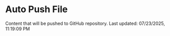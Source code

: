 # Auto Push File

Content that will be pushed to GitHub repository.
Last updated: 07/23/2025, 11:19:09 PM